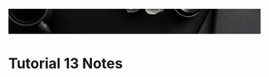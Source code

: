 ![Banner](https://github.com/Auspicious-EX/DailyWebDev/blob/main/Day%2013/images/banner.gif?raw=true)

# Tutorial **13** Notes